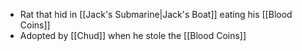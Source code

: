 - Rat that hid in [[Jack's Submarine|Jack's Boat]] eating his [[Blood Coins]]
- Adopted by [[Chud]] when he stole the [[Blood Coins]]